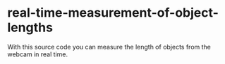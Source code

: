 # real-time-measurement-of-object-lengths

With this source code you can measure the length of objects from the webcam in real time.
